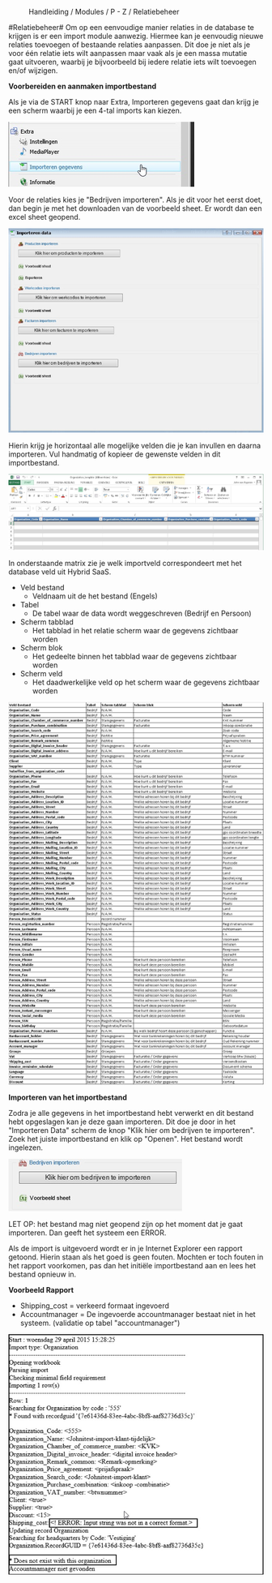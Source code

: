<properties>
	<page>
		<title>Relatie-import</title>
	</page>
	<menu>
		<position>Handleiding / Modules / P - Z / Relatiebeheer </position>
		<title>Relatie-import</title>
	</menu>
</properties>


#Relatiebeheer#
<description>Om op een eenvoudige manier relaties in de database te krijgen is er een import module aanwezig. Hiermee kan je eenvoudig nieuwe relaties toevoegen of bestaande relaties aanpassen. Dit doe je niet als je voor één relatie iets wilt aanpassen maar vaak als je een massa mutatie gaat uitvoeren, waarbij je bijvoorbeeld bij iedere relatie iets wilt toevoegen en/of wijzigen.
</description>


**Voorbereiden en aanmaken importbestand**

Als je via de START knop naar Extra, Importeren gegevens gaat dan krijg je een scherm waarbij je een 4-tal imports kan kiezen.

![](images/import-start.jpg)

Voor de relaties kies je "Bedrijven importeren".
Als je dit voor het eerst doet, dan begin je met het downloaden van de voorbeeld sheet. Er wordt dan een excel sheet geopend.

![](images/import-scherm.jpg)

Hierin krijg je horizontaal alle mogelijke velden die je kan invullen en daarna importeren. Vul handmatig of kopieer de gewenste velden in dit importbestand.

![](images/import-voorbeeld-excel.jpg)

In onderstaande matrix zie je welk importveld correspondeert met het database veld uit Hybrid SaaS.
 
- Veld bestand			
	- Veldnaam uit de het bestand (Engels)
- Tabel
	- De tabel waar de data wordt weggeschreven (Bedrijf en Persoon)
- Scherm tabblad
	- Het tabblad in het relatie scherm waar de gegevens zichtbaar worden
- Scherm blok
	- Het gedeelte binnen het tabblad waar de gegevens zichtbaar worden
- Scherm veld
	- Het daadwerkelijke veld op het scherm waar de gegevens zichtbaar worden

![](images/import-matrix.jpg)

**Importeren van het importbestand**

Zodra je alle gegevens in het importbestand hebt verwerkt en dit bestand hebt opgeslagen kan je deze gaan importeren. Dit doe je door in het "Importeren Data" scherm de knop "Klik hier om bedrijven te importeren". Zoek het juiste importbestand en klik op "Openen". Het bestand wordt ingelezen.

![](images/import-import.jpg)

<div class="info">
LET OP: het bestand mag niet geopend zijn op het moment dat je gaat importeren. Dan geeft het systeem een ERROR.</div>

Als de import is uitgevoerd wordt er in je Internet Explorer een rapport getoond. Hierin staan als het goed is geen fouten. Mochten er toch fouten in het rapport voorkomen, pas dan het initiële importbestand aan en lees het bestand opnieuw in.

**Voorbeeld Rapport**

- Shipping_cost = verkeerd formaat ingevoerd
- Accountmanager = De ingevoerde accountmanager bestaat niet in het systeem. (validatie op tabel "accountmanager")

![](images/import-rapport.jpg)



